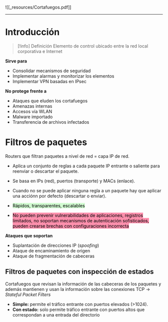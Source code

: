 ![[_resources/Cortafuegos.pdf]]

---

# Introducción
> [!info] Definición
> Elemento de control ubicado entre la red local corporativa e Internet

**Sirve para**
- Consolidar mecanismos de seguridad
- Implementar alarmas y monitorizar los elementos
- Implementar VPN basadas en IPsec

**No protege frente a**
- Ataques que eluden los cortafuegos
- Amenazas internas
- Accesos vía WLAN
- Malware importado
- Transferencia de archivos infectados

# Filtros de paquetes
Routers que filtran paquetes a nivel de red = capa IP de red.

- Aplica un conjunto de reglas a cada paquete IP entrante o saliente para reenviar o descartar el paquete.
- Se basa en IPs (red), puertos (transporte) y MACs (enlace).
- Cuando no se puede aplicar ninguna regla a un paquete hay que aplicar una acciónn por defecto (descartar o enviar).

- <mark style="background: #BBFABBA6;">Rápidos, transparentes, escalables</mark>
- <mark style="background: #FF5582A6;">No pueden prevenir vulnerabilidades de aplicaciones, registros limitados, no soportan mecanismos de autenticación sofisticados, pueden crearse brechas con configuraciones incorrecta</mark>

**Ataques que soportan**
- Suplantación de direcciones IP (*spoofing*)
- Ataque de encaminamiento de origen
- Ataque de fragmentación de cabeceras


## Filtros de paquetes con inspección de estados
Cortafuegos que revisan la información de las cabeceras de los paquetes y además mantienen y usan la información sobre las conexiones TCP → *Stateful Packet Filters*

- **Simple:** permite el tráfico entrante con puertos elevados (>1024).
- **Con estado:** solo permite tráfico entrante con puertos altos que correspondan a una entrada del directorio